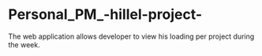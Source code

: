 # Personal_PM_-hillel-project-
The web application allows developer to view his loading per project during the week.
